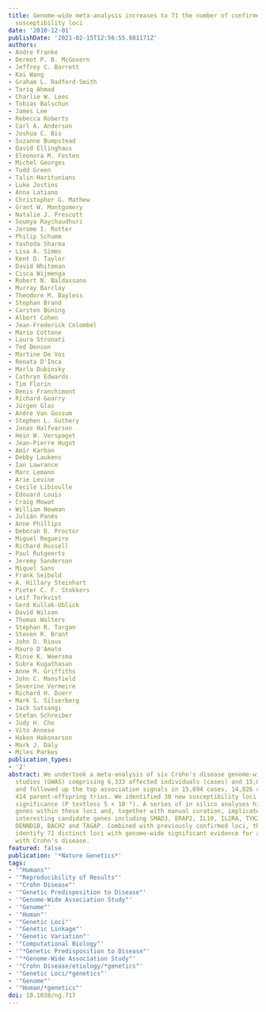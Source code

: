 ```yaml
---
title: Genome-wide meta-analysis increases to 71 the number of confirmed Crohn's disease
  susceptibility loci
date: '2010-12-01'
publishDate: '2021-02-15T12:56:55.881171Z'
authors:
- Andre Franke
- Dermot P. B. McGovern
- Jeffrey C. Barrett
- Kai Wang
- Graham L. Radford-Smith
- Tariq Ahmad
- Charlie W. Lees
- Tobias Balschun
- James Lee
- Rebecca Roberts
- Carl A. Anderson
- Joshua C. Bis
- Suzanne Bumpstead
- David Ellinghaus
- Eleonora M. Festen
- Michel Georges
- Todd Green
- Talin Haritunians
- Luke Jostins
- Anna Latiano
- Christopher G. Mathew
- Grant W. Montgomery
- Natalie J. Prescott
- Soumya Raychaudhuri
- Jerome I. Rotter
- Philip Schumm
- Yashoda Sharma
- Lisa A. Simms
- Kent D. Taylor
- David Whiteman
- Cisca Wijmenga
- Robert N. Baldassano
- Murray Barclay
- Theodore M. Bayless
- Stephan Brand
- Carsten Büning
- Albert Cohen
- Jean-Frederick Colombel
- Mario Cottone
- Laura Stronati
- Ted Denson
- Martine De Vos
- Renata D'Inca
- Marla Dubinsky
- Cathryn Edwards
- Tim Florin
- Denis Franchimont
- Richard Gearry
- Jürgen Glas
- Andre Van Gossum
- Stephen L. Guthery
- Jonas Halfvarson
- Hein W. Verspaget
- Jean-Pierre Hugot
- Amir Karban
- Debby Laukens
- Ian Lawrance
- Marc Lemann
- Arie Levine
- Cecile Libioulle
- Edouard Louis
- Craig Mowat
- William Newman
- Julián Panés
- Anne Phillips
- Deborah D. Proctor
- Miguel Regueiro
- Richard Russell
- Paul Rutgeerts
- Jeremy Sanderson
- Miquel Sans
- Frank Seibold
- A. Hillary Steinhart
- Pieter C. F. Stokkers
- Leif Torkvist
- Gerd Kullak-Ublick
- David Wilson
- Thomas Walters
- Stephan R. Targan
- Steven R. Brant
- John D. Rioux
- Mauro D'Amato
- Rinse K. Weersma
- Subra Kugathasan
- Anne M. Griffiths
- John C. Mansfield
- Severine Vermeire
- Richard H. Duerr
- Mark S. Silverberg
- Jack Satsangi
- Stefan Schreiber
- Judy H. Cho
- Vito Annese
- Hakon Hakonarson
- Mark J. Daly
- Miles Parkes
publication_types:
- '2'
abstract: We undertook a meta-analysis of six Crohn's disease genome-wide association
  studies (GWAS) comprising 6,333 affected individuals (cases) and 15,056 controls
  and followed up the top association signals in 15,694 cases, 14,026 controls and
  414 parent-offspring trios. We identified 30 new susceptibility loci meeting genome-wide
  significance (P textless 5 × 10⁻⁸). A series of in silico analyses highlighted particular
  genes within these loci and, together with manual curation, implicated functionally
  interesting candidate genes including SMAD3, ERAP2, IL10, IL2RA, TYK2, FUT2, DNMT3A,
  DENND1B, BACH2 and TAGAP. Combined with previously confirmed loci, these results
  identify 71 distinct loci with genome-wide significant evidence for association
  with Crohn's disease.
featured: false
publication: '*Nature Genetics*'
tags:
- '"Humans"'
- '"Reproducibility of Results"'
- '"Crohn Disease"'
- '"Genetic Predisposition to Disease"'
- '"Genome-Wide Association Study"'
- '"Genome"'
- '"Human"'
- '"Genetic Loci"'
- '"Genetic Linkage"'
- '"Genetic Variation"'
- '"Computational Biology"'
- '"*Genetic Predisposition to Disease"'
- '"*Genome-Wide Association Study"'
- '"Crohn Disease/etiology/*genetics"'
- '"Genetic Loci/*genetics"'
- '"Genome"'
- '"Human/*genetics"'
doi: 10.1038/ng.717
---
```


